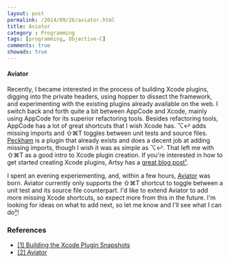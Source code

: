 ```yaml
---
layout: post
permalink: /2014/09/26/aviator.html
title: Aviator
category : Programming
tags: [programming, Objective-C]
comments: true
showads: true
---
```


#### Aviator

Recently, I became interested in the process of building Xcode plugins, digging into the private headers, using hopper to dissect the framework, and experimenting with the existing plugins already available on the web. I switch back and forth quite a bit between AppCode and Xcode, mainly  using AppCode for its superior refactoring tools. Besides refactoring tools, AppCode has a lot of great shortcuts that I wish Xcode has. ⌥↩ adds missing imports and ⇧⌘T toggles between unit tests and source files. [Peckham](https://github.com/markohlebar/Peckham) is a plugin that already exists and does a decent job at adding missing imports, though I wish it was as simple as ⌥↩. That left me with ⇧⌘T as a good intro to Xcode plugin creation. If you're interested in how to get started creating Xcode plugins, Artsy has a [great blog post](http://artsy.github.io/blog/2014/06/17/building-the-xcode-plugin-snapshots/)[¹](http://artsy.github.io/blog/2014/06/17/building-the-xcode-plugin-snapshots/).

<!-- more -->

I spent an evening experiementing, and, within a few hours, [Aviator](https://github.com/marksands/Aviator/) was born. Aviator currently only supports the ⇧⌘T shortcut to toggle between a unit test and its source file counterpart. I'd like to extend Aviator to add more missing Xcode shortcuts, so expect more from this in the future. I'm looking for ideas on what to add next, so let me know and I'll see what I can do[²](https://github.com/marksands/Aviator/)!

### References

* [[1] Building the Xcode Plugin Snapshots](http://artsy.github.io/blog/2014/06/17/building-the-xcode-plugin-snapshots/)
* [[2] Aviator](https://github.com/marksands/Aviator/)